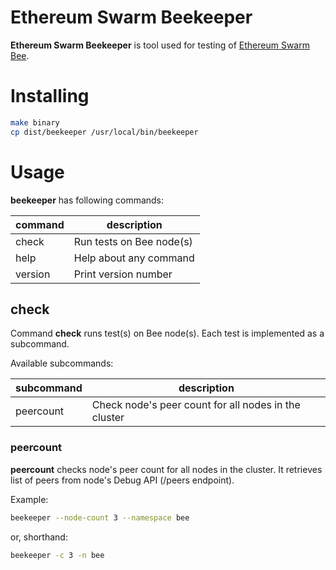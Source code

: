 # Ethereum Swarm Beekeeper

**Ethereum Swarm Beekeeper** is tool used for testing of [Ethereum Swarm Bee](https://github.com/ethersphere/bee).

# Installing

```bash
make binary
cp dist/beekeeper /usr/local/bin/beekeeper
```

# Usage

**beekeeper** has following commands:

|command|description|
|-------|-----------|
| check | Run tests on Bee node(s) |
| help | Help about any command |
| version | Print version number |

## check

Command **check** runs test(s) on Bee node(s).
 Each test is implemented as a subcommand.

Available subcommands:

|subcommand|description|
|----------|-----------|
| peercount | Check node's peer count for all nodes in the cluster |

### peercount

**peercount** checks node's peer count for all nodes in the cluster.
It retrieves list of peers from node's Debug API (/peers endpoint).

Example:
```bash
beekeeper --node-count 3 --namespace bee
```
 or, shorthand:
 ```bash
beekeeper -c 3 -n bee
```

